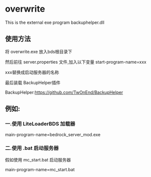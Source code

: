 # overwrite
This is the external exe program backuphelper.dll
## 使用方法
将 overwrite.exe 放入bds根目录下

然后前往 server.properties 文件,加入以下变量
start-program-name=xxx

xxx替换成启动服务器的名称

最后装载 BackupHelper插件

BackupHelper:https://github.com/TwOnEnd/BackupHelper

## 例如:

### 一.使用 LiteLoaderBDS 加载器

  main-program-name=bedrock_server_mod.exe
  
### 二.使用 .bat 启动服务器
  假如使用 mc_start.bat 启动服务器
  
  main-program-name=mc_start.bat
